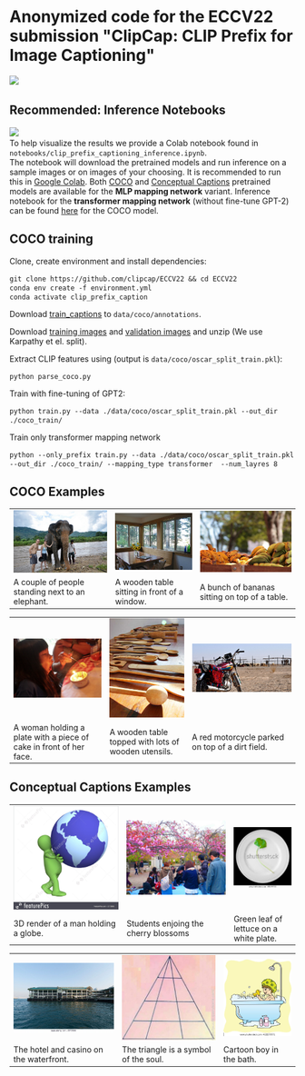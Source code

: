 # Anonymized code for the ECCV22 submission "ClipCap: CLIP Prefix for Image Captioning"


<a href="https://opensource.org/licenses/MIT"><img src="https://img.shields.io/badge/License-MIT-yellow.svg"></a>  






## Recommended: Inference Notebooks
<a href="https://colab.research.google.com/drive/1b-8QqZQHo0kD-lS8_dROZ8vsP69yzEuy?usp=sharing"><img src="https://colab.research.google.com/assets/colab-badge.svg" height=20></a>  
To help visualize the results we provide a Colab notebook found in `notebooks/clip_prefix_captioning_inference.ipynb`.   
The notebook will download the pretrained models and run inference on a sample images or 
on images of your choosing. It is recommended to run this in [Google Colab](https://colab.research.google.com/drive/1b-8QqZQHo0kD-lS8_dROZ8vsP69yzEuy?usp=sharing).
Both [COCO](https://drive.google.com/file/d/1FcWaTKw9SuXUwUOzn40u9dKiJwvZfBDP/view?usp=sharing) and [Conceptual Captions](https://drive.google.com/file/d/1Xoka96qpJCQAQl21HahTYUvzBvPQY8oa/view?usp=sharing) pretrained models are available for the **MLP mapping network** variant.
Inference notebook for the **transformer mapping network** (without fine-tune GPT-2) can be found [here](https://colab.research.google.com/drive/1zvPKrg0Cr44d-mda7jM65O1GdIj6ioyR?usp=sharing) for the COCO model.

## COCO training

[comment]: <> (Dependencies can be found at the [Inference notebook]&#40;https://colab.research.google.com/drive/1tuoAC5F4sC7qid56Z0ap-stR3rwdk0ZV?usp=sharing&#41; )
Clone, create environment and install dependencies:  
```
git clone https://github.com/clipcap/ECCV22 && cd ECCV22
conda env create -f environment.yml
conda activate clip_prefix_caption
```


Download [train_captions](https://drive.google.com/file/d/1mQaaTK1gdcHuYXEOBNRuA-yWU8ArhIpU/view?usp=sharing) to `data/coco/annotations`.

Download [training images](http://images.cocodataset.org/zips/train2014.zip) and [validation images](http://images.cocodataset.org/zips/val2014.zip) and unzip (We use Karpathy et el. split).

Extract CLIP features using (output is `data/coco/oscar_split_train.pkl`):
```
python parse_coco.py
```
Train with fine-tuning of GPT2:
```
python train.py --data ./data/coco/oscar_split_train.pkl --out_dir ./coco_train/
```

Train only transformer mapping network
```
python --only_prefix train.py --data ./data/coco/oscar_split_train.pkl --out_dir ./coco_train/ --mapping_type transformer  --num_layres 8
```



## COCO Examples

<table>
  <tr>
    <td><img src="Images/COCO_val2014_000000562207.jpg" ></td>
    <td><img src="Images/COCO_val2014_000000165547.jpg" ></td>
    <td><img src="Images/COCO_val2014_000000579664.jpg" ></td>
  </tr>
  <tr>
    <td>A couple of people standing next to an elephant. </td>
     <td>A wooden table sitting in front of a window.</td>
     <td>A bunch of bananas sitting on top of a table.</td>
  </tr>
 </table>
 
 <table>
  <tr>
    <td><img src="Images/COCO_val2014_000000060623.jpg" ></td>
    <td><img src="Images/COCO_val2014_000000386164.jpg" ></td>
    <td><img src="Images/COCO_val2014_000000354533.jpg" ></td>
  </tr>
  <tr>
    <td>A woman holding a plate with a piece of cake in front of her face. </td>
     <td>A wooden table topped with lots of wooden utensils.</td>
     <td>A red motorcycle parked on top of a dirt field.</td>
  </tr>
 </table>


## Conceptual Captions Examples

<table>
  <tr>
    <td><img src="Images/CONCEPTUAL_01.jpg" ></td>
    <td><img src="Images/CONCEPTUAL_02.jpg" ></td>
    <td><img src="Images/CONCEPTUAL_03.jpg" ></td>
  </tr>
  <tr>
    <td>3D render of a man holding a globe.</td>
     <td>Students enjoing the cherry blossoms</td>
     <td>Green leaf of lettuce on a white plate.</td>
  </tr>
 </table>
 
 <table>
  <tr>
    <td><img src="Images/CONCEPTUAL_04.jpg" ></td>
    <td><img src="Images/CONCEPTUAL_05.jpg" ></td>
    <td><img src="Images/CONCEPTUAL_06.jpg" ></td>
  </tr>
  <tr>
    <td>The hotel and casino on the waterfront. </td>
     <td>The triangle is a symbol of the soul.</td>
     <td>Cartoon boy in the bath.</td>
  </tr>
 </table>


